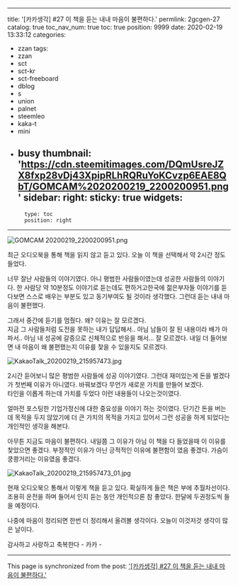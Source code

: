 
---
title: '[카카생각] #27 이 책을 듣는 내내 마음이 불편하다.'
permlink: 2gcgen-27
catalog: true
toc_nav_num: true
toc: true
position: 9999
date: 2020-02-19 13:33:12
categories:
- zzan
tags:
- zzan
- sct
- sct-kr
- sct-freeboard
- dblog
- s
- union
- palnet
- steemleo
- kaka-t
- mini
- busy
thumbnail: 'https://cdn.steemitimages.com/DQmUsreJZX8fxp28vDj43XpipRLhRQRuYoKCvzp6EAE8QbT/GOMCAM%2020200219_2200200951.png'
sidebar:
    right:
        sticky: true
widgets:
    -
        type: toc
        position: right
---


![GOMCAM 20200219_2200200951.png](https://cdn.steemitimages.com/DQmUsreJZX8fxp28vDj43XpipRLhRQRuYoKCvzp6EAE8QbT/GOMCAM%2020200219_2200200951.png)



최근 오디오북을 통해 책을 읽지 않고 듣고 있다. 
오늘 이 책을 선택해서 약 2시간 정도 들었다. 

너무 잘난 사람들의 이야기였다.
아니 평범한 사람들이였는데 성공한 사람들의 이야기다.
한 사람당 약 10분정도 이야기로 듣는데도 편하거고한국에 젊은부자들
이야기를 듣다보면 스스로 배우는 부분도 있고 동기부여도 
될 것이라 생각했다.  그런대 듣는 내내 마음이 불편했다. 

그래서 중간에 듣기를 멈췄다. 
왜? 이유는 잘 모르겠다.  
지금 그 사람들처럼 도전을 못하는 내가 답답해서..
아님 남들이 잘 된 내용이라 배가 아파서..
아님 내  성공에 갈증으로 신체적으로 반응을 해서...
잘 모르겠다.  내일 더 들어보면 내 마음이 왜 불편했는지
이유를 찿을 수 있을지도 모르겠다. 

![KakaoTalk_20200219_215957473.jpg](https://cdn.steemitimages.com/DQmRY8q79jVkvXvRJawnJ1aEBmS61ARDfLs2ipWgGdZKUjy/KakaoTalk_20200219_215957473.jpg) 

2시간 듣어보니 많은 평범한 사람들에 성공 이야기였다. 
그런대 재미있는게 돈을 벌겠다가 첫번째 이유가 아니였다.
바꿔보겠다 무언가 새로운 가치를 만들어 보겠다.  
타인을 이롭게 하는데 가치를 두었다 이런 내용들이 나오는것이였다. 

얼마전 포스팅한 기업가정신에 대한 중요성을 이야기 하는 것이였다. 
단기간 돈을 버는데 목적을 두지 않았기에 더 큰 가치의 목적을 가지고
있어서 그런 성공을 하게 되었다는 개인적인 생각을 해본다. 

아무튼 지금도 마음이 불편하다.  내일쯤 그 이유가 아님 이 책을
다 들었을때 이 이유를 찿았으면 좋겠다. 
부정적인 이유가 아닌 긍적적인 이유에 불편함이 였음 좋겠다. 
가슴이 쿵쾅거리는 이유였음 좋겠다. 

![KakaoTalk_20200219_215957473_01.jpg](https://cdn.steemitimages.com/DQmP84M1RktmcyMjJKKZvEVhtgirvsmHocqAY87bz9U9i1X/KakaoTalk_20200219_215957473_01.jpg)

현재 오디오북으  통해서 이렇게 책을 듣고 있다. 
확실하게 들은 책은 부에 추월차선이다. 
조용히 운전을 하며 들어서 인지 듣는 동안 개인적으론
참 좋았다. 한달에 두권정도씩 들을 예정이다. 

나중에 마음이 정리되면 한번 더 정리해서 올려볼 생각이다. 
오늘이 이것저것 생각이 많은 날이다. 

감사하고 사랑하고 축복한다 -  카카 -

- - -

This page is synchronized from the post: ['[카카생각] #27 이 책을 듣는 내내 마음이 불편하다.'](https://steemit.com/@kibumh/2gcgen-27)
